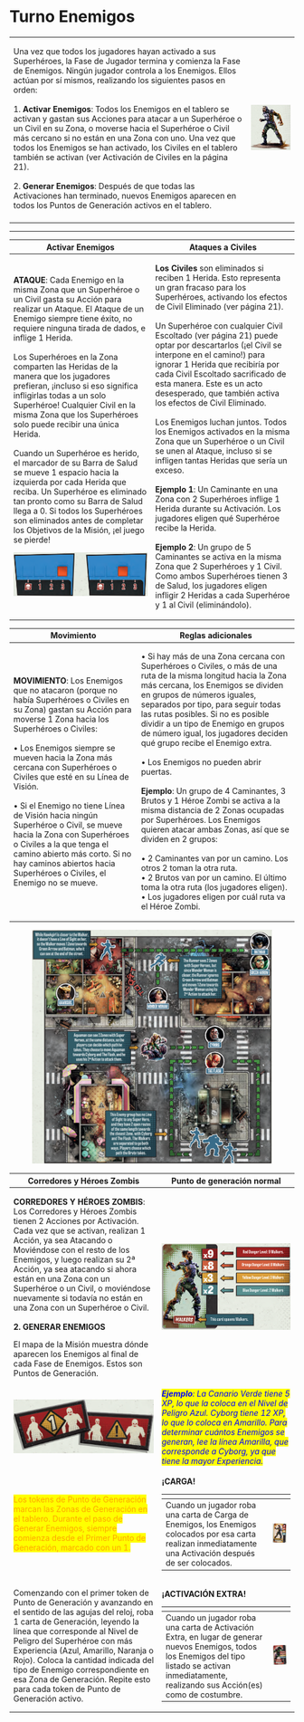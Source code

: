 # Turno Enemigos



|                                                                                                                                                                                                                                                                                                                                                                                                                                                                                                                                                                                                                                                                                                                                                                                                                                      |                                                                          |
| ------------------------------------------------------------------------------------------------------------------------------------------------------------------------------------------------------------------------------------------------------------------------------------------------------------------------------------------------------------------------------------------------------------------------------------------------------------------------------------------------------------------------------------------------------------------------------------------------------------------------------------------------------------------------------------------------------------------------------------------------------------------------------------------------------------------------------------ | ------------------------------------------------------------------------ |
| <p>Una vez que todos los jugadores hayan activado a sus Superhéroes, la Fase de Jugador termina y comienza la Fase de Enemigos. Ningún jugador controla a los Enemigos. Ellos actúan por sí mismos, realizando los siguientes pasos en orden:<br><br>1. <strong>Activar Enemigos</strong>: Todos los Enemigos en el tablero se activan y gastan sus Acciones para atacar a un Superhéroe o un Civil en su Zona, o moverse hacia el Superhéroe o Civil más cercano si no están en una Zona con uno. Una vez que todos los Enemigos se han activado, los Civiles en el tablero también se activan (ver Activación de Civiles en la página 21).<br><br>2. <strong>Generar Enemigos</strong>: Después de que todas las Activaciones han terminado, nuevos Enemigos aparecen en todos los Puntos de Generación activos en el tablero.</p> | <img src="../.gitbook/assets/image (2).png" alt="" data-size="original"> |
|                                                                                                                                                                                                                                                                                                                                                                                                                                                                                                                                                                                                                                                                                                                                                                                                                                      |                                                                          |

***

| **Activar Enemigos**                                                                                                                                                                                                                                                                                                                                                                                                                                                                                                                                                                                                                                                                                                                                                                                                                                                                                                                                      | **Ataques a Civiles**                                                                                                                                                                                                                                                                                                                                                                                                                                                                                                                                                                                                                                                                                                                                                                                                                                                                                                                                                                                                                                                                                                                |
| --------------------------------------------------------------------------------------------------------------------------------------------------------------------------------------------------------------------------------------------------------------------------------------------------------------------------------------------------------------------------------------------------------------------------------------------------------------------------------------------------------------------------------------------------------------------------------------------------------------------------------------------------------------------------------------------------------------------------------------------------------------------------------------------------------------------------------------------------------------------------------------------------------------------------------------------------------- | ------------------------------------------------------------------------------------------------------------------------------------------------------------------------------------------------------------------------------------------------------------------------------------------------------------------------------------------------------------------------------------------------------------------------------------------------------------------------------------------------------------------------------------------------------------------------------------------------------------------------------------------------------------------------------------------------------------------------------------------------------------------------------------------------------------------------------------------------------------------------------------------------------------------------------------------------------------------------------------------------------------------------------------------------------------------------------------------------------------------------------------ |
| <p><strong>ATAQUE</strong>: Cada Enemigo en la misma Zona que un Superhéroe o un Civil gasta su Acción para realizar un Ataque. El Ataque de un Enemigo siempre tiene éxito, no requiere ninguna tirada de dados, e inflige 1 Herida.<br><br>Los Superhéroes en la Zona comparten las Heridas de la manera que los jugadores prefieran, ¡incluso si eso significa infligirlas todas a un solo Superhéroe! Cualquier Civil en la misma Zona que los Superhéroes solo puede recibir una única Herida.<br><br>Cuando un Superhéroe es herido, el marcador de su Barra de Salud se mueve 1 espacio hacia la izquierda por cada Herida que reciba. Un Superhéroe es eliminado tan pronto como su Barra de Salud llega a 0. Si todos los Superhéroes son eliminados antes de completar los Objetivos de la Misión, ¡el juego se pierde!   </p><p>                                                       <img src="../.gitbook/assets/image (5).png" alt=""></p> | <p><strong>Los Civiles</strong> son eliminados si reciben 1 Herida. Esto representa un gran fracaso para los Superhéroes, activando los efectos de Civil Eliminado (ver página 21).<br><br>Un Superhéroe con cualquier Civil Escoltado (ver página 21) puede optar por descartarlos (¡el Civil se interpone en el camino!) para ignorar 1 Herida que recibiría por cada Civil Escoltado sacrificado de esta manera. Este es un acto desesperado, que también activa los efectos de Civil Eliminado.<br><br>Los Enemigos luchan juntos. Todos los Enemigos activados en la misma Zona que un Superhéroe o un Civil se unen al Ataque, incluso si se infligen tantas Heridas que sería un exceso.<br><br><strong>Ejemplo 1</strong>: Un Caminante en una Zona con 2 Superhéroes inflige 1 Herida durante su Activación. Los jugadores eligen qué Superhéroe recibe la Herida.<br><br><strong>Ejemplo 2</strong>: Un grupo de 5 Caminantes se activa en la misma Zona que 2 Superhéroes y 1 Civil. Como ambos Superhéroes tienen 3 de Salud, los jugadores eligen infligir 2 Heridas a cada Superhéroe y 1 al Civil (eliminándolo).</p> |

| **Movimiento**                                                                                                                                                                                                                                                                                                                                                                                                                                                                                                                                                                      | **Reglas adicionales**                                                                                                                                                                                                                                                                                                                                                                                                                                                                                                                                                                                                                                                                                                                                                                                                                                                                          |
| ----------------------------------------------------------------------------------------------------------------------------------------------------------------------------------------------------------------------------------------------------------------------------------------------------------------------------------------------------------------------------------------------------------------------------------------------------------------------------------------------------------------------------------------------------------------------------------- | ----------------------------------------------------------------------------------------------------------------------------------------------------------------------------------------------------------------------------------------------------------------------------------------------------------------------------------------------------------------------------------------------------------------------------------------------------------------------------------------------------------------------------------------------------------------------------------------------------------------------------------------------------------------------------------------------------------------------------------------------------------------------------------------------------------------------------------------------------------------------------------------------- |
| <p><strong>MOVIMIENTO</strong>: Los Enemigos que no atacaron (porque no había Superhéroes o Civiles en su Zona) gastan su Acción para moverse 1 Zona hacia los Superhéroes o Civiles:<br><br>• Los Enemigos siempre se mueven hacia la Zona más cercana con Superhéroes o Civiles que esté en su Línea de Visión.<br><br>• Si el Enemigo no tiene Línea de Visión hacia ningún Superhéroe o Civil, se mueve hacia la Zona con Superhéroes o Civiles a la que tenga el camino abierto más corto. Si no hay caminos abiertos hacia Superhéroes o Civiles, el Enemigo no se mueve.</p> | <p>• Si hay más de una Zona cercana con Superhéroes o Civiles, o más de una ruta de la misma longitud hacia la Zona más cercana, los Enemigos se dividen en grupos de números iguales, separados por tipo, para seguir todas las rutas posibles. Si no es posible dividir a un tipo de Enemigo en grupos de número igual, los jugadores deciden qué grupo recibe el Enemigo extra.<br><br>• Los Enemigos no pueden abrir puertas.<br><br><strong>Ejemplo</strong>: Un grupo de 4 Caminantes, 3 Brutos y 1 Héroe Zombi se activa a la misma distancia de 2 Zonas ocupadas por Superhéroes. Los Enemigos quieren atacar ambas Zonas, así que se dividen en 2 grupos:<br><br>• 2 Caminantes van por un camino. Los otros 2 toman la otra ruta.<br>• 2 Brutos van por un camino. El último toma la otra ruta (los jugadores eligen).<br>• Los jugadores eligen por cuál ruta va el Héroe Zombi.</p> |

<figure><img src="../.gitbook/assets/image (6).png" alt=""><figcaption></figcaption></figure>

| **Corredores y Héroes Zombis**                                                                                                                                                                                                                                                                                                                                                                                                                                                                                                                                                                       | **Punto de generación normal**                                                                                                                                                                                                                                                                                                                                                                                                 |
| ---------------------------------------------------------------------------------------------------------------------------------------------------------------------------------------------------------------------------------------------------------------------------------------------------------------------------------------------------------------------------------------------------------------------------------------------------------------------------------------------------------------------------------------------------------------------------------------------------- | ------------------------------------------------------------------------------------------------------------------------------------------------------------------------------------------------------------------------------------------------------------------------------------------------------------------------------------------------------------------------------------------------------------------------------ |
| <p><strong>CORREDORES Y HÉROES ZOMBIS</strong>: Los Corredores y Héroes Zombis tienen 2 Acciones por Activación. Cada vez que se activan, realizan 1 Acción, ya sea Atacando o Moviéndose con el resto de los Enemigos, y luego realizan su 2ª Acción, ya sea atacando si ahora están en una Zona con un Superhéroe o un Civil, o moviéndose nuevamente si todavía no están en una Zona con un Superhéroe o Civil.<br><br><strong>2. GENERAR ENEMIGOS</strong></p><p>El mapa de la Misión muestra dónde aparecen los Enemigos al final de cada Fase de Enemigos. Estos son Puntos de Generación.</p> | <img src="../.gitbook/assets/image (8).png" alt="" data-size="original">                                                                                                                                                                                                                                                                                                                                                       |
| <img src="../.gitbook/assets/image (10).png" alt="" data-size="original">                                                                                                                                                                                                                                                                                                                                                                                                                                                                                                                            | _<mark style="color:blue;">**Ejemplo**</mark><mark style="color:blue;">: La Canario Verde tiene 5 XP, lo que la coloca en el Nivel de Peligro Azul. Cyborg tiene 12 XP, lo que lo coloca en Amarillo. Para determinar cuántos Enemigos se generan, lee la línea Amarilla, que corresponde a Cyborg, ya que tiene la mayor Experiencia.</mark>_                                                                                 |
| <mark style="color:orange;">Los tokens de Punto de Generación marcan las Zonas de Generación en el tablero. Durante el paso de Generar Enemigos, siempre comienza desde el Primer Punto de Generación, marcado con un 1.</mark>                                                                                                                                                                                                                                                                                                                                                                      | <p><strong>¡CARGA!</strong></p><table data-header-hidden><thead><tr><th></th><th></th></tr></thead><tbody><tr><td>Cuando un jugador roba una carta de Carga de Enemigos, los Enemigos colocados por esa carta realizan inmediatamente una Activación después de ser colocados.</td><td><img src="../.gitbook/assets/image (12).png" alt="" data-size="original"></td></tr></tbody></table>                                     |
| Comenzando con el primer token de Punto de Generación y avanzando en el sentido de las agujas del reloj, roba 1 carta de Generación, leyendo la línea que corresponde al Nivel de Peligro del Superhéroe con más Experiencia (Azul, Amarillo, Naranja o Rojo). Coloca la cantidad indicada del tipo de Enemigo correspondiente en esa Zona de Generación. Repite esto para cada token de Punto de Generación activo.                                                                                                                                                                                 | <p><strong>¡ACTIVACIÓN EXTRA!</strong> </p><table><thead><tr><th></th><th></th></tr></thead><tbody><tr><td>Cuando un jugador roba una carta de Activación Extra, en lugar de generar nuevos Enemigos, todos los Enemigos del tipo listado se activan inmediatamente, realizando sus Acción(es) como de costumbre. </td><td><img src="../.gitbook/assets/image (13).png" alt="" data-size="original"></td></tr></tbody></table> |

